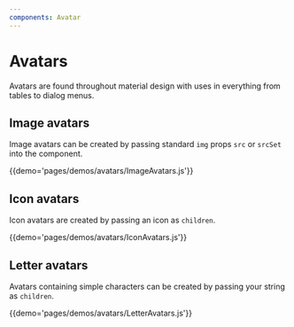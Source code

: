 ```yaml
---
components: Avatar
---
```


# Avatars

Avatars are found throughout material design with uses in everything from tables to dialog menus.

## Image avatars

Image avatars can be created by passing standard `img` props `src` or `srcSet` into the component.

{{demo='pages/demos/avatars/ImageAvatars.js'}}

## Icon avatars

Icon avatars are created by passing an icon as `children`.

{{demo='pages/demos/avatars/IconAvatars.js'}}

## Letter avatars

Avatars containing simple characters can be created by passing your string as `children`.

{{demo='pages/demos/avatars/LetterAvatars.js'}}
